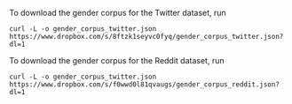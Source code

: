To download the gender corpus for the Twitter dataset, run
```
curl -L -o gender_corpus_twitter.json https://www.dropbox.com/s/8ftzk1seyvc0fyq/gender_corpus_twitter.json?dl=1
```

To download the gender corpus for the Reddit dataset, run
```
curl -L -o gender_corpus_twitter.json https://www.dropbox.com/s/f0wwd0l81qvaugs/gender_corpus_reddit.json?dl=1
```